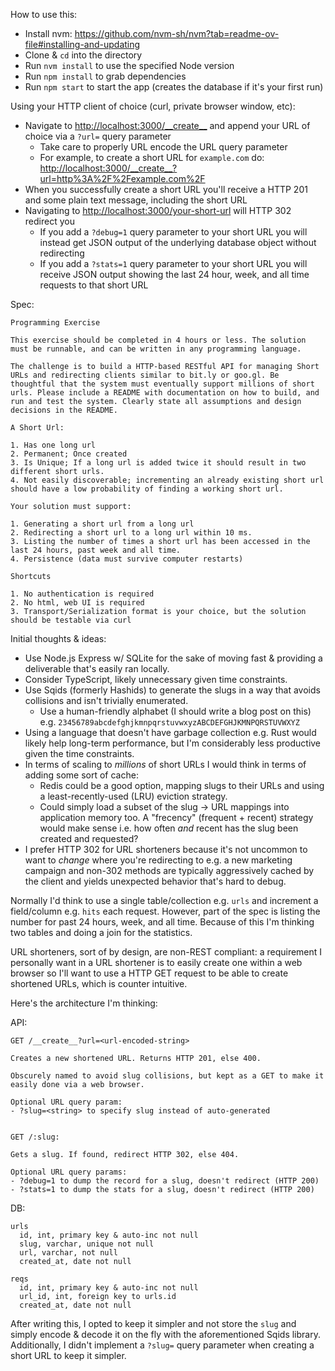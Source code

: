 How to use this:

- Install nvm: https://github.com/nvm-sh/nvm?tab=readme-ov-file#installing-and-updating
- Clone & `cd` into the directory
- Run `nvm install` to use the specified Node version
- Run `npm install` to grab dependencies
- Run `npm start` to start the app (creates the database if it's your first run)

Using your HTTP client of choice (curl, private browser window, etc):

- Navigate to <http://localhost:3000/__create__> and append your URL of choice via a `?url=` query parameter
  - Take care to properly URL encode the URL query parameter
  - For example, to create a short URL for `example.com` do: <http://localhost:3000/__create__?url=http%3A%2F%2Fexample.com%2F>
- When you successfully create a short URL you'll receive a HTTP 201 and some plain text message, including the short URL
- Navigating to <http://localhost:3000/your-short-url> will HTTP 302 redirect you
  - If you add a `?debug=1` query parameter to your short URL you will instead get JSON output of the underlying database object without redirecting
  - If you add a `?stats=1` query parameter to your short URL you will receive JSON output showing the last 24 hour, week, and all time requests to that short URL

Spec:

```
Programming Exercise

This exercise should be completed in 4 hours or less. The solution must be runnable, and can be written in any programming language. 

The challenge is to build a HTTP-based RESTful API for managing Short URLs and redirecting clients similar to bit.ly or goo.gl. Be thoughtful that the system must eventually support millions of short urls. Please include a README with documentation on how to build, and run and test the system. Clearly state all assumptions and design decisions in the README. 

A Short Url: 

1. Has one long url 
2. Permanent; Once created 
3. Is Unique; If a long url is added twice it should result in two different short urls. 
4. Not easily discoverable; incrementing an already existing short url should have a low probability of finding a working short url. 

Your solution must support: 

1. Generating a short url from a long url 
2. Redirecting a short url to a long url within 10 ms. 
3. Listing the number of times a short url has been accessed in the last 24 hours, past week and all time. 
4. Persistence (data must survive computer restarts) 

Shortcuts 

1. No authentication is required 
2. No html, web UI is required 
3. Transport/Serialization format is your choice, but the solution should be testable via curl 
```

Initial thoughts & ideas:

- Use Node.js Express w/ SQLite for the sake of moving fast & providing a deliverable that's easily ran locally.
- Consider TypeScript, likely unnecessary given time constraints.
- Use Sqids (formerly Hashids) to generate the slugs in a way that avoids collisions and isn't trivially enumerated.
  - Use a human-friendly alphabet (I should write a blog post on this) e.g. `23456789abcdefghjkmnpqrstuvwxyzABCDEFGHJKMNPQRSTUVWXYZ`
- Using a language that doesn't have garbage collection e.g. Rust would likely help long-term performance, but I'm considerably less productive given the time constraints.
- In terms of scaling to _millions_ of short URLs I would think in terms of adding some sort of cache:
  - Redis could be a good option, mapping slugs to their URLs and using a least-recently-used (LRU) eviction strategy.
  - Could simply load a subset of the slug -> URL mappings into application memory too. A "frecency" (frequent + recent) strategy would make sense i.e. how often _and_ recent has the slug been created and requested?
- I prefer HTTP 302 for URL shorteners because it's not uncommon to want to _change_ where you're redirecting to e.g. a new marketing campaign and non-302 methods are typically aggressively cached by the client and yields unexpected behavior that's hard to debug.

Normally I'd think to use a single table/collection e.g. `urls` and increment a field/column e.g. `hits` each request. However, part of the spec is listing the number for past 24 hours, week, and all time. Because of this I'm thinking two tables and doing a join for the statistics.

URL shorteners, sort of by design, are non-REST compliant: a requirement I personally want in a URL shortener is to easily create one within a web browser so I'll want to use a HTTP GET request to be able to create shortened URLs, which is counter intuitive.

Here's the architecture I'm thinking:

API:

```
GET /__create__?url=<url-encoded-string>

Creates a new shortened URL. Returns HTTP 201, else 400.

Obscurely named to avoid slug collisions, but kept as a GET to make it easily done via a web browser.

Optional URL query param:
- ?slug=<string> to specify slug instead of auto-generated


GET /:slug:

Gets a slug. If found, redirect HTTP 302, else 404.

Optional URL query params:
- ?debug=1 to dump the record for a slug, doesn't redirect (HTTP 200)
- ?stats=1 to dump the stats for a slug, doesn't redirect (HTTP 200)
```

DB:

```
urls
  id, int, primary key & auto-inc not null
  slug, varchar, unique not null
  url, varchar, not null
  created_at, date not null

reqs
  id, int, primary key & auto-inc not null
  url_id, int, foreign key to urls.id
  created_at, date not null
```

After writing this, I opted to keep it simpler and not store the `slug` and simply encode & decode it on the fly with the aforementioned Sqids library. Additionally, I didn't implement a `?slug=` query parameter when creating a short URL to keep it simpler.
